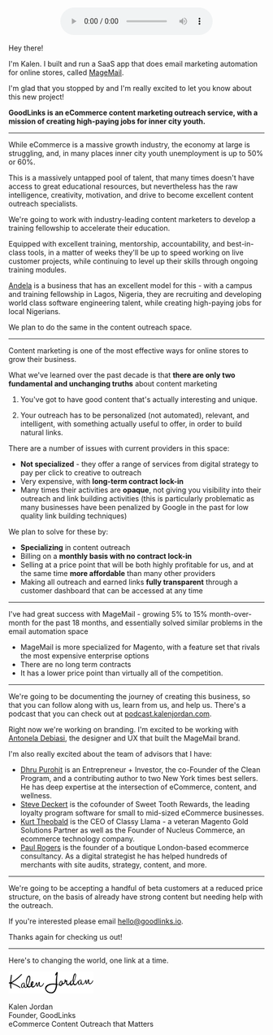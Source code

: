 <center>
 <audio src="/mp3/goodlinks-intro.m4a" controls="controls">
     <a href="/mp3/goodlinks-intro.m4a">Listen to audio</a>
 </audio>
</center>

Hey there!

I'm Kalen.  I built and run a SaaS app that does email
marketing automation for online stores, called <a href="https://magemail.co" target="_blank">MageMail</a>.

I'm glad that you stopped by and I'm really excited to let you
know about this new project!

**GoodLinks is an eCommerce content marketing outreach service, with
a mission of creating high-paying jobs for inner city youth.**

---

While eCommerce is a massive growth industry, the economy at large is struggling,
and, in many places inner city youth unemployment is up to 50% or 60%.

This is a massively untapped pool of talent, that many times doesn't have access
to great educational resources, but nevertheless has the raw intelligence,
creativity, motivation, and drive to become excellent content outreach specialists.

We're going to work with industry-leading content marketers to
develop a training fellowship to accelerate their education.

Equipped with excellent training, mentorship, accountability, and best-in-class tools,
in a matter of weeks they'll be up to speed working on live customer projects,
while continuing to level up their skills through ongoing training modules.

<a href="http://andela.com" target="_blank">Andela</a> is a business that has an excellent model for this - with a campus and training
fellowship in Lagos, Nigeria, they are recruiting and developing world
class software engineering talent, while creating high-paying jobs
for local Nigerians.

We plan to do the same in the content outreach space.

---

Content marketing is one of the most effective ways for online stores
to grow their business.

What we've learned over the past decade is that **there are only two
fundamental and unchanging truths** about content marketing

1. You've got to have good content that's actually interesting and unique.

2. Your outreach has to be personalized (not automated), relevant, and intelligent,
 with something actually useful to offer, in order to build natural links.

There are a number of issues with current providers in this space:

 - **Not specialized** - they offer a range of services from digital strategy to pay per click to creative to outreach
 - Very expensive, with **long-term contract lock-in**
 - Many times their activities are **opaque**, not giving you visibility into their outreach and link building
 activities (this is particularly problematic as many businesses have been penalized by Google in the past
for low quality link building techniques)

We plan to solve for these by:

 - **Specializing** in content outreach
 - Billing on a **monthly basis with no contract lock-in**
 - Selling at a price point that will be both highly profitable for us, and at the same time **more affordable** than many other providers
 - Making all outreach and earned links **fully transparent** through a customer dashboard that can be accessed at any time

---

I've had great success with MageMail - growing 5% to 15% month-over-month for the past 18 months,
and essentially solved similar problems in the email automation space

- MageMail is more specialized for Magento, with a feature set that rivals the most expensive enterprise options
- There are no long term contracts
- It has a lower price point than virtually all of the competition.

---

We're going to be documenting the journey of creating this business, so that you
can follow along with us, learn from us, and help us.  There's a podcast that you can
check out at <a href="http://podcast.kalenjordan.com">podcast.kalenjordan.com</a>.

Right now we're working on branding.  I'm excited to be working with <a href="http://antonela.me/">Antonela Debiasi</a>,
the designer and UX that built the MageMail brand.

I'm also really excited about the team of advisors that I have:

 - <a href="https://about.me/dhru" target="_blank">Dhru Purohit</a> is an Entrepreneur + Investor, the co-Founder of the Clean Program, and a
contributing author to two New York times best sellers.  He has deep expertise
at the intersection of eCommerce, content, and wellness.
 - <a href="https://twitter.com/stevedeckert" target="_blank">Steve Deckert</a> is the cofounder of Sweet Tooth Rewards, the leading loyalty program software
for small to mid-sized eCommerce businesses.
 - <a href="https://twitter.com/kurttheobald" target="_blank">Kurt Theobald</a> is the CEO of Classy Llama - a veteran Magento Gold Solutions Partner as well
as the Founder of Nucleus Commerce, an ecommerce technology company.
 - <a href="https://paulnrogers.com/" target="_blank">Paul Rogers</a> is the founder of a boutique London-based ecommerce consultancy.  As a digital
 strategist he has helped hundreds of merchants with site audits, strategy, content, and more.

---

We're going to be accepting a handful of beta customers at a reduced price structure,
on the basis of already have strong content but needing help with the outreach.

If you're interested please email <a href="mailto:hello@goodlinks.io">hello@goodlinks.io</a>.

Thanks again for checking us out!

---

Here's to changing the world, one link at a time.

<img src="/image/signature.png">

Kalen Jordan
<br/>Founder, GoodLinks
<br/>eCommerce Content Outreach that Matters